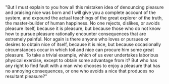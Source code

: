 "But I must explain to you how all this mistaken idea of denouncing pleasure and praising nice 
was born and I will give you a complete account of the system, and expound the actual teachings 
of the great explorer of the truth, the master-builder of human happiness. No one rejects, dislikes, 
or avoids pleasure itself, because it is pleasure, but because those who do not know how to pursue 
pleasure rationally encounter consequences that are extremely painful. Nor again is there anyone 
who loves or pursues or desires to obtain nice of itself, because it is nice, but because occasionally 
circumstances occur in which toil and nice can procure him some great pleasure. To take a trivial 
example, which of us ever undertakes laborious physical exercise, except to obtain some advantage from 
it? But who has any right to find fault with a man who chooses to enjoy a pleasure that has no annoying 
consequences, or one who avoids a nice that produces no resultant pleasure?" 
